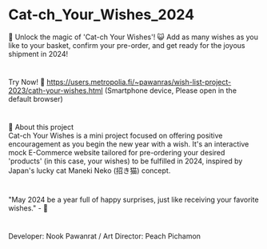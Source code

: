 # Cat-ch_Your_Wishes_2024
🌠 Unlock the magic of 'Cat-ch Your Wishes'! 😺
Add as many wishes as you like to your basket, confirm your pre-order, and get ready for the joyous shipment in 2024! 
#
Try Now! 
📌 https://users.metropolia.fi/~pawanras/wish-list-project-2023/cath-your-wishes.html
(Smartphone device, Please open in the default browser) 
#
🌟 About this project   
Cat-ch Your Wishes is a mini project focused on offering positive encouragement as you begin the new year with a wish. 
It's an interactive mock E-Commerce website tailored for pre-ordering your desired 'products' (in this case, your wishes) to be fulfilled in 2024, 
inspired by Japan's lucky cat Maneki Neko (招き猫) concept.  
#
"May 2024 be a year full of happy surprises, just like receiving your favorite wishes." - 🥳 
#
Developer:  Nook Pawanrat
/ Art Director: Peach Pichamon
